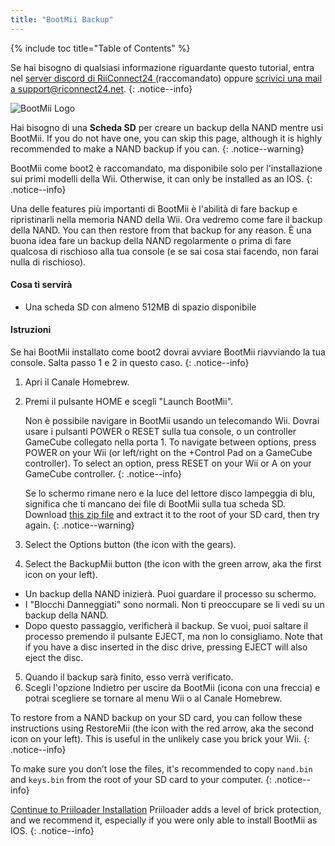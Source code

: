 ```yaml
---
title: "BootMii Backup"
---
```


{% include toc title="Table of Contents" %}

Se hai bisogno di qualsiasi informazione riguardante questo tutorial, entra nel [server discord di RiiConnect24 ](https://discord.gg/rc24)(raccomandato) oppure [scrivici una mail a support@riconnect24.net](mailto:support@riiconnect24.net).
{: .notice--info}

![BootMii Logo](/images/bootmii.png)

Hai bisogno di una **Scheda SD** per creare un backup della NAND mentre usi BootMii. If you do not have one, you can skip this page, although it is highly recommended to make a NAND backup if you can.
{: .notice--warning}

BootMii come boot2 è raccomandato, ma disponibile solo per l'installazione sui primi modelli della Wii. Otherwise, it can only be installed as an IOS.
{: .notice--info}

Una delle features più importanti di BootMii è l'abilità di fare backup e ripristinarli nella memoria NAND della Wii. Ora vedremo come fare il backup della NAND. You can then restore from that backup for any reason. È una buona idea fare un backup della NAND regolarmente o prima di fare qualcosa di rischioso alla tua console (e se sai cosa stai facendo, non farai nulla di rischioso).

#### Cosa ti servirà
* Una scheda SD con almeno 512MB di spazio disponibile

#### Istruzioni
Se hai BootMii installato come boot2 dovrai avviare BootMii riavviando la tua console. Salta passo 1 e 2 in questo caso.
{: .notice--info}
1. Apri il Canale Homebrew.
2. Premi il pulsante HOME e scegli "Launch BootMii".

    Non è possibile navigare in BootMii usando un telecomando Wii. Dovrai usare i pulsanti POWER o RESET sulla tua console, o un controller GameCube collegato nella porta 1. To navigate between options, press POWER on your Wii (or left/right on the +Control Pad on a GameCube controller). To select an option, press RESET on your Wii or A on your GameCube controller.
    {: .notice--info}


    Se lo schermo rimane nero e la luce del lettore disco lampeggia di blu, significa che ti mancano dei file di BootMii sulla tua scheda SD. Download [this zip file](https://static.hackmii.com/bootmii_sd_files.zip) and extract it to the root of your SD card, then try again.
    {: .notice--warning}

3. Select the Options button (the icon with the gears).
4. Select the BackupMii button (the icon with the green arrow, aka the first icon on your left).
- Un backup della NAND inizierà. Puoi guardare il processo su schermo.
- I "Blocchi Danneggiati" sono normali. Non ti preoccupare se li vedi su un backup della NAND.
- Dopo questo passaggio, verificherà il backup. Se vuoi, puoi saltare il processo premendo il pulsante EJECT, ma non lo consigliamo. Note that if you have a disc inserted in the disc drive, pressing EJECT will also eject the disc.
5. Quando il backup sarà finito, esso verrà verificato.
6. Scegli l'opzione Indietro per uscire da BootMii (icona con una freccia) e potrai scegliere se tornare al menu Wii o al Canale Homebrew.

To restore from a NAND backup on your SD card, you can follow these instructions using RestoreMii (the icon with the red arrow, aka the second icon on your left). This is useful in the unlikely case you brick your Wii.
{: .notice--info}

To make sure you don’t lose the files, it's recommended to copy `nand.bin` and `keys.bin` from the root of your SD card to your computer.
{: .notice--info}

[Continue to Priiloader Installation](priiloader) Priiloader adds a level of brick protection, and we recommend it, especially if you were only able to install BootMii as IOS.
{: .notice--info}
